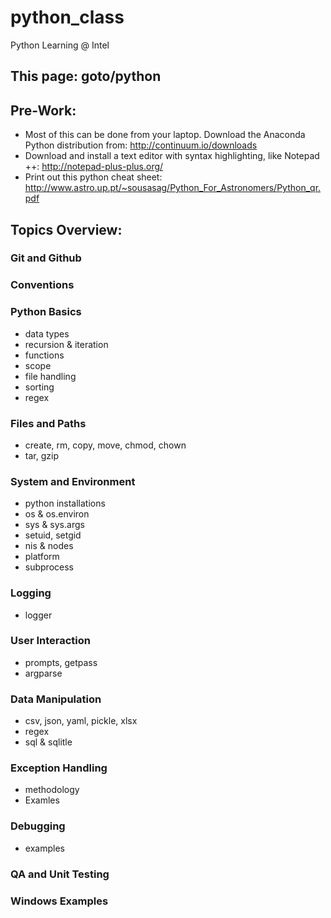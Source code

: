 # python_class
Python Learning @ Intel

## This page:  goto/python

## Pre-Work:
* Most of this can be done from your laptop.  Download the Anaconda Python distribution from: http://continuum.io/downloads
* Download and install a text editor with syntax highlighting, like Notepad ++: http://notepad-plus-plus.org/
* Print out this python cheat sheet: http://www.astro.up.pt/~sousasag/Python_For_Astronomers/Python_qr.pdf

## Topics Overview:
### Git and Github
### Conventions
### Python Basics
* data types
* recursion & iteration
* functions
* scope
* file handling
* sorting
* regex
### Files and Paths
* create, rm, copy, move, chmod, chown
* tar, gzip
### System and Environment
* python installations
* os & os.environ
* sys & sys.args
* setuid, setgid
* nis & nodes
* platform
* subprocess
### Logging
* logger
### User Interaction
* prompts, getpass
* argparse
### Data Manipulation
* csv, json, yaml, pickle, xlsx
* regex
* sql & sqlitle
### Exception Handling
* methodology
* Examles
### Debugging
* examples
### QA and Unit Testing
### Windows Examples

